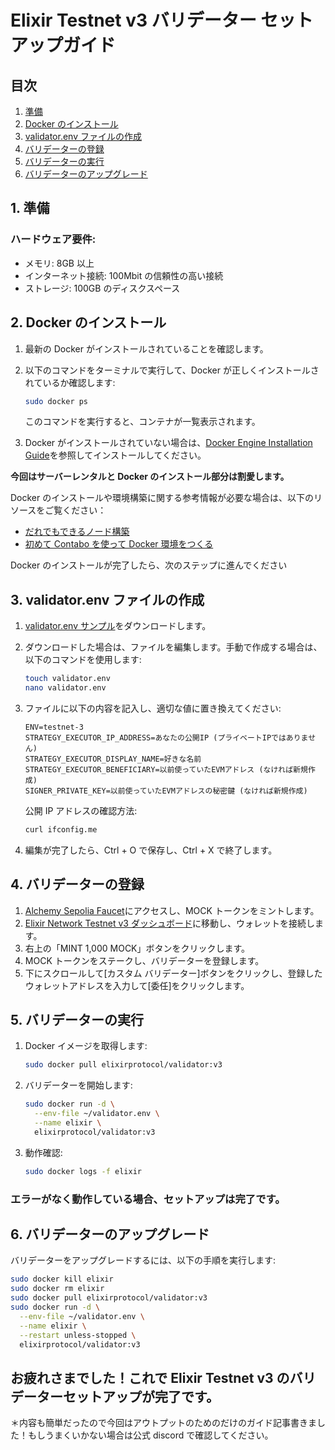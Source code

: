 # Elixir Testnet v3 バリデーター セットアップガイド

## 目次

1. [準備](#1-準備)
2. [Docker のインストール](#2-dockerのインストール)
3. [validator.env ファイルの作成](#3-validatorenvファイルの作成)
4. [バリデーターの登録](#4-バリデーターの登録)
5. [バリデーターの実行](#5-バリデーターの実行)
6. [バリデーターのアップグレード](#6-バリデーターのアップグレード)

## 1. 準備

### ハードウェア要件:

- メモリ: 8GB 以上
- インターネット接続: 100Mbit の信頼性の高い接続
- ストレージ: 100GB のディスクスペース

## 2. Docker のインストール

1. 最新の Docker がインストールされていることを確認します。
2. 以下のコマンドをターミナルで実行して、Docker が正しくインストールされているか確認します:

   ```bash
   sudo docker ps
   ```

   このコマンドを実行すると、コンテナが一覧表示されます。

3. Docker がインストールされていない場合は、[Docker Engine Installation Guide](https://docs.docker.com/engine/install/)を参照してインストールしてください。

**今回はサーバーレンタルと Docker のインストール部分は割愛します。**

Docker のインストールや環境構築に関する参考情報が必要な場合は、以下のリソースをご覧ください：

- [だれでもできるノード構築](https://note.com/kagebunchin/n/nfb21d2055a5e)
- [初めて Contabo を使って Docker 環境をつくる](https://note.com/kosk_t/n/n39bd6ba6cef9)


Docker のインストールが完了したら、次のステップに進んでください

## 3. validator.env ファイルの作成

1. [validator.env サンプル](https://example.com/validator-env-sample)をダウンロードします。

2. ダウンロードした場合は、ファイルを編集します。手動で作成する場合は、以下のコマンドを使用します:

   ```bash
   touch validator.env
   nano validator.env
   ```

3. ファイルに以下の内容を記入し、適切な値に置き換えてください:

   ```env
   ENV=testnet-3
   STRATEGY_EXECUTOR_IP_ADDRESS=あなたの公開IP (プライベートIPではありません)
   STRATEGY_EXECUTOR_DISPLAY_NAME=好きな名前
   STRATEGY_EXECUTOR_BENEFICIARY=以前使っていたEVMアドレス (なければ新規作成)
   SIGNER_PRIVATE_KEY=以前使っていたEVMアドレスの秘密鍵 (なければ新規作成)
   ```

   公開 IP アドレスの確認方法:

   ```bash
   curl ifconfig.me
   ```

4. 編集が完了したら、Ctrl + O で保存し、Ctrl + X で終了します。

## 4. バリデーターの登録

1. [Alchemy Sepolia Faucet](https://sepoliafaucet.com/)にアクセスし、MOCK トークンをミントします。
2. [Elixir Network Testnet v3 ダッシュボード](https://testnet.elixir.finance/)に移動し、ウォレットを接続します。
3. 右上の「MINT 1,000 MOCK」ボタンをクリックします。
4. MOCK トークンをステークし、バリデーターを登録します。
5. 下にスクロールして[カスタム バリデーター]ボタンをクリックし、登録したウォレットアドレスを入力して[委任]をクリックします。

## 5. バリデーターの実行

1. Docker イメージを取得します:

   ```bash
   sudo docker pull elixirprotocol/validator:v3
   ```

2. バリデーターを開始します:

   ```bash
   sudo docker run -d \
     --env-file ~/validator.env \
     --name elixir \
     elixirprotocol/validator:v3
   ```

3. 動作確認:

   ```bash
   sudo docker logs -f elixir
   ```

### **エラーがなく動作している場合、セットアップは完了です。**

## 6. バリデーターのアップグレード

バリデーターをアップグレードするには、以下の手順を実行します:

```bash
sudo docker kill elixir
sudo docker rm elixir
sudo docker pull elixirprotocol/validator:v3
sudo docker run -d \
  --env-file ~/validator.env \
  --name elixir \
  --restart unless-stopped \
  elixirprotocol/validator:v3
```

## お疲れさまでした！これで Elixir Testnet v3 のバリデーターセットアップが完了です。

＊内容も簡単だったので今回はアウトプットのためのだけのガイド記事書きました！もしうまくいかない場合は公式 discord で確認してください。
